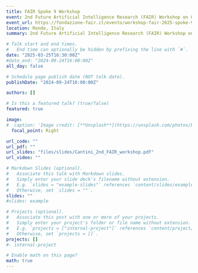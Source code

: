 ```yaml
---
title: FAIR Spoke 9 Workshop
event: 2nd Future Artificial Intelligence Research (FAIR) Workshop on Green-Aware Artificial Intelligence
event_url: https://fondazione-fair.it/evento/workshop-fair-2025-spoke-9/
location: Rende, Italy
summary: 2nd Future Artificial Intelligence Research (FAIR) Workshop on Green-Aware Artificial Intelligence

# Talk start and end times.
#   End time can optionally be hidden by prefixing the line with `#`.
date: "2025-03-25T16:30:00Z"
#date_end: "2024-09-24T16:00:00Z"
all_day: false

# Schedule page publish date (NOT talk date).
publishDate: "2024-09-24T16:00:00Z"

authors: []

# Is this a featured talk? (true/false)
featured: true

image:
#  caption: 'Image credit: [**Unsplash**](https://unsplash.com/photos/bzdhc5b3Bxs)'
  focal_point: Right

url_code: ""
url_pdf: ""
url_slides: "files/slides/Cantini_2nd_FAIR_workshop.pdf"
url_video: ""

# Markdown Slides (optional).
#   Associate this talk with Markdown slides.
#   Simply enter your slide deck's filename without extension.
#   E.g. `slides = "example-slides"` references `content/slides/example-slides.md`.
#   Otherwise, set `slides = ""`.
slides: ""
#slides: example

# Projects (optional).
#   Associate this post with one or more of your projects.
#   Simply enter your project's folder or file name without extension.
#   E.g. `projects = ["internal-project"]` references `content/project/deep-learning/index.md`.
#   Otherwise, set `projects = []`.
projects: []
#- internal-project

# Enable math on this page?
math: true
---
```


